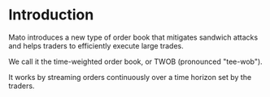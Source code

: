 # Introduction

Mato introduces a new type of order book that mitigates sandwich attacks and helps traders to efficiently execute large trades.

We call it the time-weighted order book, or TWOB (pronounced "tee-wob").

It works by streaming orders continuously over a time horizon set by the traders.
